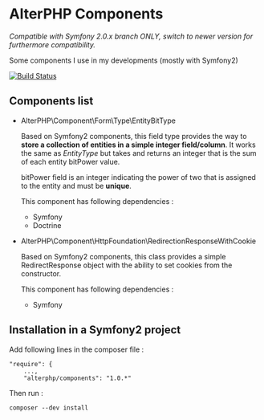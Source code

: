 AlterPHP Components
====================

_Compatible with Symfony 2.0.x branch ONLY, switch to newer version for furthermore compatibility._

Some components I use in my developments (mostly with Symfony2)

[![Build Status](https://secure.travis-ci.org/alterphp/components.png?branch=1.0.x)](http://travis-ci.org/alterphp/components)

Components list
--------------------

*   AlterPHP\Component\Form\Type\EntityBitType

    Based on Symfony2 components, this field type provides the way to __store
a collection of entities in a simple integer field/column__. It works the same
as _EntityType_ but takes and returns an integer that is the sum of each entity
bitPower value.

    bitPower field is an integer indicating the power of two that is assigned to the entity and must be __unique__.

    This component has following dependencies :
    * Symfony
    * Doctrine

*   AlterPHP\Component\HttpFoundation\RedirectionResponseWithCookie

    Based on Symfony2 components, this class provides a simple RedirectResponse object
with the ability to set cookies from the constructor.

    This component has following dependencies :
    * Symfony


Installation in a Symfony2 project
--------------------

Add following lines in the composer file :

    "require": {
        ...,
        "alterphp/components": "1.0.*"

Then run :

    composer --dev install
